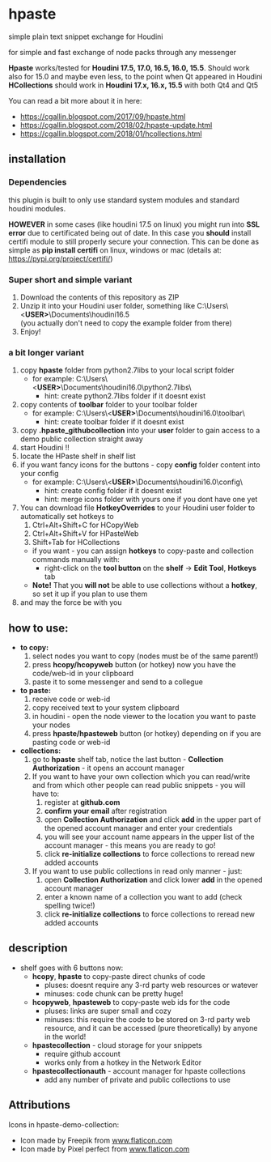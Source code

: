 # hpaste
simple plain text snippet exchange for Houdini

for simple and fast exchange of node packs through any messenger

**Hpaste** works/tested for **Houdini 17.5, 17.0, 16.5, 16.0, 15.5**. Should work also for 15.0 and maybe even less, to the point when Qt appeared in Houdini
**HCollections** should work in **Houdini 17.x, 16.x, 15.5** with both Qt4 and Qt5

You can read a bit more about it in here:
* https://cgallin.blogspot.com/2017/09/hpaste.html
* https://cgallin.blogspot.com/2018/02/hpaste-update.html
* https://cgallin.blogspot.com/2018/01/hcollections.html

## installation ##
### Dependencies
this plugin is built to only use standard system modules and standard houdini modules.

**HOWEVER** in some cases (like houdini 17.5 on linux) you might run into **SSL error** due to certificated being out of date. In this case you **should** install certifi module to still properly secure your connection. This can be done as simple as **pip install certifi** on linux, windows or mac (details at: https://pypi.org/project/certifi/) 
### Super short and simple variant ###
1. Download the contents of this repository as ZIP
2. Unzip it into your Houdini user folder, something like C:\Users\\<**USER>**\Documents\houdini16.5\
(you actually don't need to copy the example folder from there)
3. Enjoy!

### a bit longer variant ###
1. copy **hpaste** folder from python2.7libs to your local script folder
    * for example: C:\Users\\<**USER>**\Documents\houdini16.0\python2.7libs\
        * hint: create python2.7libs folder if it doesnt exist 
2. copy contents of **toolbar** folder to your toolbar folder
    * for example: C:\Users\\<**USER>**\Documents\houdini16.0\toolbar\
        * hint: create toolbar folder if it doesnt exist 
3. copy **.hpaste_githubcollection** into your **user** folder to gain access to a demo public collection straight away
4. start Houdini !!
5. locate the HPaste shelf in shelf list
6. if you want fancy icons for the buttons - copy **config** folder content into your config
    * for example: C:\Users\\<**USER>**\Documents\houdini16.0\config\
        * hint: create config folder if it doesnt exist 
        * hint: merge icons folder with yours one if you dont have one yet
7. You can download file **HotkeyOverrides** to your Houdini user folder to automatically set hotkeys to
      1. Ctrl+Alt+Shift+C for HCopyWeb
      2. Ctrl+Alt+Shift+V for HPasteWeb
      3. Shift+Tab for HCollections
   * if you want - you can assign **hotkeys** to copy-paste and collection commands manually with: 
      * right-click on the **tool button** on the **shelf** -> **Edit Tool**, **Hotkeys** tab
   * **Note!** That you **will not** be able to use collections without a **hotkey**, so set it up if you plan to use them
8. and may the force be with you

## how to use: ##
* **to copy:**
    1. select nodes you want to copy (nodes must be of the same parent!)
    2. press **hcopy/hcopyweb** button (or hotkey) now you have the code/web-id in your clipboard
    3. paste it to some messenger and send to a collegue
* **to paste:**
    1. receive code or web-id
    2. copy received text to your system clipboard
    3. in houdini - open the node viewer to the location you want to paste your nodes
    4. press **hpaste/hpasteweb** button (or hotkey) depending on if you are pasting code or web-id
* **collections:**
    1. go to **hpaste** shelf tab, notice the last button - **Collection Authorization** - it opens an account manager
    2. If you want to have your own collection which you can read/write and from which other people can read public snippets - you will have to:
       1. register at **github.com**
       2. **confirm your email** after registration
       3. open **Collection Authorization** and click **add** in the upper part of the opened account manager and enter your credentials
       4. you will see your account name appears in the upper list of the account manager - this means you are ready to go!
       5. click **re-initialize collections** to force collections to reread new added accounts
    3. If you want to use public collections in read only manner - just:
       1. open **Collection Authorization** and click lower **add** in the opened account manager
       2. enter a known name of a collection you want to add (check spelling twice!)
       3. click **re-initialize collections** to force collections to reread new added accounts


## description ##
* shelf goes with 6 buttons now: 
    * **hcopy**, **hpaste** to copy-paste direct chunks of code
        * pluses: doesnt require any 3-rd party web resources or watever
        * minuses: code chunk can be pretty huge!
    * **hcopyweb**, **hpasteweb** to copy-paste web ids for the code
        * pluses: links are super small and cozy
        * minuses: this require the code to be stored on 3-rd party web resource, and it can be accessed (pure theoretically) by anyone in the world!
   * **hpastecollection** - cloud storage for your snippets
        * require github account
        * works only from a hotkey in the Network Editor
   * **hpastecollectionauth** - account manager for hpaste collections
        * add any number of private and public collections to use

## Attributions ##
Icons in hpaste-demo-collection:
* Icon made by Freepik from www.flaticon.com
* Icon made by Pixel perfect from www.flaticon.com

